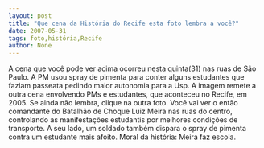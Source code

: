 ```yaml
---
layout: post
title: "Que cena da História do Recife esta foto lembra a você?"
date: 2007-05-31
tags: foto,história,Recife
author: None
---
```

A cena que voc&ecirc; pode ver acima ocorreu nesta quinta(31) nas ruas de S&atilde;o Paulo. A PM usou spray de pimenta para conter alguns estudantes que faziam passeata pedindo maior autonomia para a Usp.
A imagem remete a outra cena envolvendo PMs e estudantes, que aconteceu no Recife, em 2005. Se ainda n&atilde;o lembra, clique na outra foto. 
Voc&ecirc; vai ver o ent&atilde;o comandante do Batalh&atilde;o de Choque Luiz Meira nas ruas do centro, controlando as manifesta&ccedil;&otilde;es estudantis por melhores condi&ccedil;&otilde;es de transporte. A seu lado, um soldado tamb&eacute;m dispara o spray de pimenta contra um estudante mais afoito. 
Moral da hist&oacute;ria: Meira faz escola.&nbsp; 